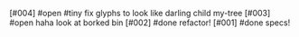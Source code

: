 [#004] #open #tiny fix glyphs to look like darling child my-tree
[#003] #open haha look at borked bin
[#002]       #done refactor!
[#001]       #done specs!
